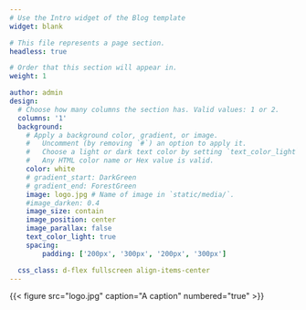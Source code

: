 ```yaml
---
# Use the Intro widget of the Blog template
widget: blank

# This file represents a page section.
headless: true

# Order that this section will appear in.
weight: 1

author: admin
design:
  # Choose how many columns the section has. Valid values: 1 or 2.
  columns: '1'
  background:
    # Apply a background color, gradient, or image.
    #   Uncomment (by removing `#`) an option to apply it.
    #   Choose a light or dark text color by setting `text_color_light`.
    #   Any HTML color name or Hex value is valid.
    color: white
    # gradient_start: DarkGreen
    # gradient_end: ForestGreen
    image: logo.jpg # Name of image in `static/media/`.
    #image_darken: 0.4
    image_size: contain
    image_position: center
    image_parallax: false
    text_color_light: true
    spacing:
        padding: ['200px', '300px', '200px', '300px']

  css_class: d-flex fullscreen align-items-center
---
```

{{< figure src="logo.jpg" caption="A caption" numbered="true" >}}

